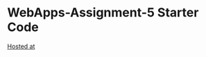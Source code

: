 # WebApps-Assignment-5 Starter Code
[Hosted at](https://44-563-web-apps-s23.github.io/44563-webapps-s23-assignment5-SaiGreeshmaAnumolu/plants.html)
